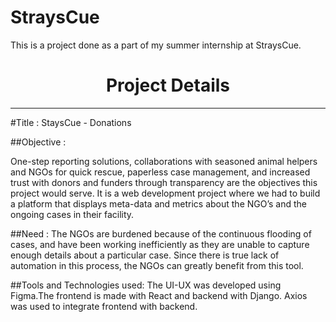 # StraysCue
This is a project done as a part of my summer internship at StraysCue.

<h1 align="center">Project Details</h1>

---

#Title : StaysCue - Donations

##Objective :

One-step reporting solutions, collaborations with seasoned animal 
helpers and NGOs for quick rescue, paperless case management, and 
increased trust with donors and funders through transparency are 
the objectives this project would serve. It is a web development
project where we had to build a platform that displays meta-data
and metrics about the NGO’s and the ongoing cases in their facility.

##Need :
The NGOs are burdened because of the continuous flooding of cases, and
have been working inefficiently as they are unable to capture enough
details about a particular case. Since there is true lack of automation
in this process, the NGOs can greatly benefit from this tool.

##Tools and Technologies used:
The UI-UX was developed using Figma.The frontend is made with React and backend with Django. 
Axios was used to integrate frontend with backend.
